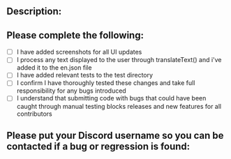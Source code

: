 ## Description:

## Please complete the following:

- [ ] I have added screenshots for all UI updates
- [ ] I process any text displayed to the user through translateText() and i've added it to the en.json file
- [ ] I have added relevant tests to the test directory
- [ ] I confirm I have thoroughly tested these changes and take full responsibility for any bugs introduced
- [ ] I understand that submitting code with bugs that could have been caught through manual testing blocks releases and new features for all contributors

## Please put your Discord username so you can be contacted if a bug or regression is found:

<DISCORD USERNAME>
